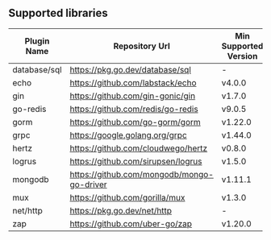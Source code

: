 ## Supported libraries

| Plugin Name  | Repository Url                             | Min Supported Version | Max Supported Version |
|--------------|--------------------------------------------|-----------------------|-----------------------|
| database/sql | https://pkg.go.dev/database/sql            | -                     | -                     |
| echo         | https://github.com/labstack/echo           | v4.0.0                | v4.12.0               |
| gin          | https://github.com/gin-gonic/gin           | v1.7.0                | v1.10.0               |
| go-redis     | https://github.com/redis/go-redis          | v9.0.5                | v9.5.1                |
| gorm         | https://github.com/go-gorm/gorm            | v1.22.0               | v1.25.9               |
| grpc         | https://google.golang.org/grpc             | v1.44.0               | v1.67.0               |
| hertz        | https://github.com/cloudwego/hertz         | v0.8.0                | v0.9.2                |
| logrus       | https://github.com/sirupsen/logrus         | v1.5.0                | v1.9.3                |
| mongodb      | https://github.com/mongodb/mongo-go-driver | v1.11.1               | v1.15.2               |
| mux          | https://github.com/gorilla/mux             | v1.3.0                | v1.8.1                |
| net/http     | https://pkg.go.dev/net/http                | -                     | -                     |
| zap          | https://github.com/uber-go/zap             | v1.20.0               | v1.27.0               |

